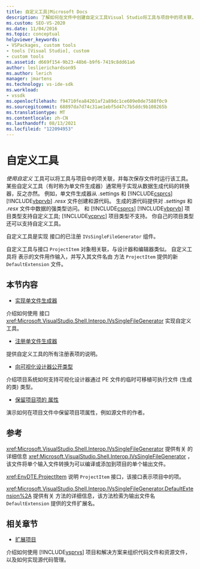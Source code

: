 ```yaml
---
title: 自定义工具|Microsoft Docs
description: 了解如何在文件中创建自定义工具Visual Studio将工具与项目中的项关联，并每次保存文件时运行该工具。
ms.custom: SEO-VS-2020
ms.date: 11/04/2016
ms.topic: conceptual
helpviewer_keywords:
- VSPackages, custom tools
- tools [Visual Studio], custom
- custom tools
ms.assetid: d669f154-9b23-48b6-b9f6-7419c8dd61a6
author: leslierichardson95
ms.author: lerich
manager: jmartens
ms.technology: vs-ide-sdk
ms.workload:
- vssdk
ms.openlocfilehash: f94710fea84201af2a89dc1ce609e0de7588f0c9
ms.sourcegitcommit: 68897da7d74c31ae1ebf5d47c7b5ddc9b108265b
ms.translationtype: MT
ms.contentlocale: zh-CN
ms.lasthandoff: 08/13/2021
ms.locfileid: "122094953"
---
```

# <a name="custom-tools"></a>自定义工具
*使用自定义* 工具可以将工具与项目中的项关联，并每次保存文件时运行该工具。 某些自定义工具（有时称为单文件生成器）通常用于实现从数据生成代码的转换器，反之亦然。 例如，单文件生成器从 .settings 和 [!INCLUDE[csprcs](../../data-tools/includes/csprcs_md.md)] [!INCLUDE[vbprvb](../../code-quality/includes/vbprvb_md.md)] *.resx* 文件创建和源代码。  生成的源代码提供对 *.settings* 和 *.resx* 文件中数据的强类型访问。 和 [!INCLUDE[csprcs](../../data-tools/includes/csprcs_md.md)] [!INCLUDE[vbprvb](../../code-quality/includes/vbprvb_md.md)] 项目类型支持自定义工具; [!INCLUDE[vcprvc](../../code-quality/includes/vcprvc_md.md)] 项目类型不支持。 你自己的项目类型还可以支持自定义工具。

 自定义工具是实现 接口的已注册 `IVsSingleFileGenerator` 组件。

 自定义工具与接口 `ProjectItem` 对象相关联，与设计器和编辑器类似。 自定义工具将 表示的文件用作输入，并写入其文件名由 方法 `ProjectItem` 提供的新 `DefaultExtension` 文件。

## <a name="in-this-section"></a>本节内容
- [实现单文件生成器](../../extensibility/internals/implementing-single-file-generators.md)

 介绍如何使用 接口 <xref:Microsoft.VisualStudio.Shell.Interop.IVsSingleFileGenerator> 实现自定义工具。

- [注册单文件生成器](../../extensibility/internals/registering-single-file-generators.md)

 提供自定义工具的所有注册表项的说明。

- [向可视化设计器公开类型](../../extensibility/internals/exposing-types-to-visual-designers.md)

 介绍项目系统如何支持可视化设计器通过 PE 文件的临时可移植可执行文件 (生成的类) 类型。

- [保留项目项的 属性](../../extensibility/persisting-the-property-of-a-project-item.md)

 演示如何在项目文件中保留项目项属性，例如源文件的作者。

## <a name="reference"></a>参考
 <xref:Microsoft.VisualStudio.Shell.Interop.IVsSingleFileGenerator> 提供有关 的详细信息 <xref:Microsoft.VisualStudio.Shell.Interop.IVsSingleFileGenerator> ，该文件将单个输入文件转换为可以编译或添加到项目的单个输出文件。

 <xref:EnvDTE.ProjectItem> 说明 `ProjectItem` 接口，该接口表示项目中的项。

 <xref:Microsoft.VisualStudio.Shell.Interop.IVsSingleFileGenerator.DefaultExtension%2A> 提供有关 方法的详细信息，该方法检索为输出文件名 `DefaultExtension` 提供的文件扩展名。

## <a name="related-sections"></a>相关章节
- [扩展项目](../../extensibility/extending-projects.md)

 介绍如何使用 [!INCLUDE[vsprvs](../../code-quality/includes/vsprvs_md.md)] 项目和解决方案来组织代码文件和资源文件，以及如何实现源代码管理。
